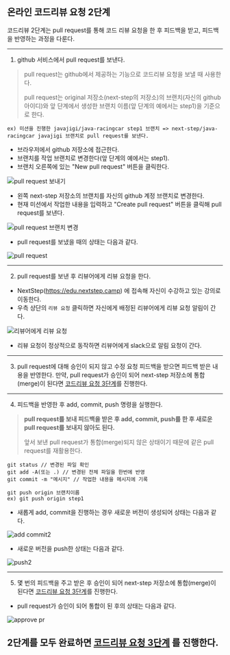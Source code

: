 ## 온라인 코드리뷰 요청 2단계
코드리뷰 2단계는 pull request를 통해 코드 리뷰 요청을 한 후 피드백을 받고, 피드백을 반영하는 과정을 다룬다.

---
1.  github 서비스에서 pull request를 보낸다.
> pull request는 github에서 제공하는 기능으로 코드리뷰 요청을 보낼 때 사용한다.
> 
> pull request는 original 저장소(next-step의 저장소)의 브랜치(자신의 github 아이디)와 앞 단계에서 생성한 브랜치 이름(앞 단계의 예에서는 step1)을 기준으로 한다.

```
ex) 미션을 진행한 javajigi/java-racingcar step1 브랜치 => next-step/java-racingcar javajigi 브랜치로 pull request를 보낸다.
```

- 브라우저에서 github 저장소에 접근한다.
- 브랜치를 작업 브랜치로 변경한다(앞 단계의 예에서는 step1).
- 브랜치 오른쪽에 있는 "New pull request" 버튼을 클릭한다.

![pull request 보내기](./images/etc/pull_request_1.png)

- 왼쪽 next-step 저장소의 브랜치를 자신의 github 계정 브랜치로 변경한다.
- 현재 미션에서 작업한 내용을 입력하고 "Create pull request" 버튼을 클릭해 pull request를 보낸다.

![pull request 브랜치 변경](./images/etc/pull_request_2.png)

- pull request를 보냈을 때의 상태는 다음과 같다.

![pull request](./images/pull_request.png)

---
2. pull request를 보낸 후 리뷰어에게 리뷰 요청을 한다. 
- NextStep(https://edu.nextstep.camp) 에 접속해 자신이 수강하고 있는 강의로 이동한다.
- 우측 상단의 `리뷰 요청` 클릭하면 자신에게 배정된 리뷰어에게 리뷰 요청 알림이 간다.

![리뷰어에게 리뷰 요청](./images/etc/request_review.png)

- 리뷰 요청이 정상적으로 동작하면 리뷰어에게 slack으로 알림 요청이 간다.

---
3. pull request에 대해 승인이 되지 않고 수정 요청 피드백을 받으면 피드백 받은 내용을 반영한다. 만약, pull request가 승인이 되어 next-step 저장소에 통합(merge)이 된다면 [코드리뷰 요청 3단계](./review-step3.md)를 진행한다.

---
4. 피드백을 반영한 후 add, commit, push 명령을 실행한다.
> **pull request를 보내 피드백을 받은 후 add, commit, push를 한 후 새로운 pull request를 보내지 않아도 된다.**
>
> 앞서 보낸 pull request가 통합(merge)되지 않은 상태이기 때문에 같은 pull request를 재활용한다.

```
git status // 변경된 파일 확인
git add -A(또는 .) // 변경된 전체 파일을 한번에 반영
git commit -m "메시지" // 작업한 내용을 메시지에 기록
```

```
git push origin 브랜치이름
ex) git push origin step1
```

- 새롭게 add, commit을 진행하는 경우 새로운 버전이 생성되어 상태는 다음과 같다.

![add commit2](./images/add_commit_2.png)

- 새로운 버전을 push한 상태는 다음과 같다.

![push2](./images/push2.png)

---
5. 몇 번의 피드백을 주고 받은 후 승인이 되어 next-step 저장소에 통합(merge)이 된다면 [코드리뷰 요청 3단계](./review-step3.md)를 진행한다.

- pull request가 승인이 되어 통합이 된 후의 상태는 다음과 같다.

![approve pr](./images/approve_pr.png)

## 2단계를 모두 완료하면 [코드리뷰 요청 3단계](./review-step3.md) 를 진행한다.